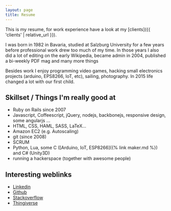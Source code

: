 ```yaml
---
layout: page
title: Resume
---
```


This is my resume, for work experience have a look at my [clients]({{ 'clients' | relative_url }}).

I was born in 1982 in Bavaria, studied at Salzburg University for a few years before professional work drew too much of my time. In those years I also did a lot of editing on the early Wikipedia, became admin in 2004, published a bi-weekly PDF mag and many more things

Besides work I enjoy programming video games, hacking small electronics projects (arduino, EPS8266, IoT, etc), sailing, photography. In 2015 life changed a lot with our first child.

## Skillset / Things I'm really good at
* Ruby on Rails since 2007
* Javascript, Coffeescript, jQuery, nodejs, backbonejs, responsive design, some angularjs ...
* HTML, CSS, HAML, SASS, LaTeX...
* Amazon EC2 (e.g. Autoscaling)
* git (since 2008)
* SCRUM
* Python, Lua, some C ([Arduino, IoT, ESP8266]({% link maker.md %}) and C# (Unity3D)
* running a hackerspace (together with awesome people)

## Interesting weblinks
* [Linkedin](https://www.linkedin.com/in/thomas-r-koll-78150775/)
* [Github](http://github.com/TomK32)
* [Stackoverflow](http://stackoverflow.com/users/story/336392')
* [Thingiverse](http://www.thingiverse.com/TomK32)
